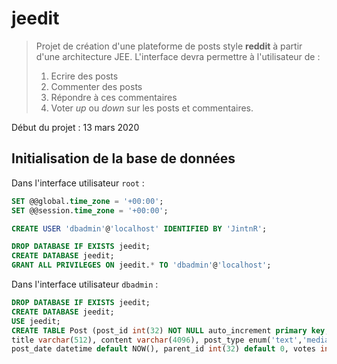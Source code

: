 # jeedit

> Projet de création d'une plateforme de posts style **reddit** à partir d'une architecture JEE.
> L'interface devra permettre à l'utilisateur de :
> 1. Ecrire des posts
> 2. Commenter des posts
> 3. Répondre à ces commentaires
> 4. Voter _up_ ou _down_ sur les posts et commentaires.

Début du projet : 13 mars 2020



## Initialisation de la base de données

Dans l'interface utilisateur `root` :
```sql
SET @@global.time_zone = '+00:00';
SET @@session.time_zone = '+00:00';

CREATE USER 'dbadmin'@'localhost' IDENTIFIED BY 'JintnR';

DROP DATABASE IF EXISTS jeedit;
CREATE DATABASE jeedit; 
GRANT ALL PRIVILEGES ON jeedit.* TO 'dbadmin'@'localhost';
```

Dans l'interface utilisateur `dbadmin` :
```sql
DROP DATABASE IF EXISTS jeedit;
CREATE DATABASE jeedit; 
USE jeedit;
CREATE TABLE Post (post_id int(32) NOT NULL auto_increment primary key, author varchar(128) DEFAULT "Anonymous", 
title varchar(512), content varchar(4096), post_type enum('text','media','type') default 'text', 
post_date datetime default NOW(), parent_id int(32) default 0, votes int(32) default 0);
```

